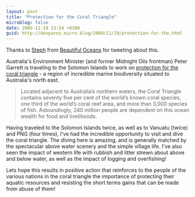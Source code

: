 ```yaml
---
layout: post
title: "Protection for the Coral Triangle"
microblog: false
date: 2009-11-19 13:54 +0300
guid: http://desparoz.micro.blog/2009/11/19/protection-for-the.html
---
```

<p>Thanks to <a href="twitter.com/StephBeautifulO">Steph</a> from <a href="www.beautifuloceans.com">Beautiful Oceans</a> for tweeting about this.</p>
<p>Australia's Environment Minister (and former Midnight Oils frontman) Peter Garrett is traveling to the Solomon Islands to work on <a href="http://thegovmonitor.com/energy_and_environment/australia-and-the-solomon-islands-to-protect-coral-triangle-15652.html">protection for the coral triangle</a> - a region of incredible marine biodiversity situated to Australia's north east.</p>
<blockquote><p>Located adjacent to Australia’s northern waters, the Coral Triangle contains seventy five per cent of the world’s known coral species, one third of the world’s coral reef area, and more than 3,000 species of fish. Astoundingly, 240 million people are dependent on this ocean wealth for food and livelihoods.</p></blockquote>
<p>Having traveled to the Solomon Islands twice, as well as to Vanuatu (twice) and PNG (four times), I've had the incredible opportunity to visit and dive the coral triangle. The diving here is amazing, and is generally matched by the spectacular above water scenery and the simple village life. I've also seen the impact of western life with rubbish and litter strewn about above and below water, as well as the impact of logging and overfishing!</p>
<p>Lets hope this results in positive action that reinforces to the people of the various nations in the coral triangle the importance of protecting their aquatic resources and resisting the short terms gains that can be made from abuse of them!</p>
